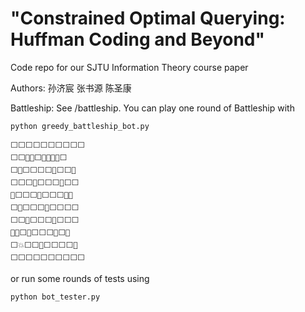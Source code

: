 # "Constrained Optimal Querying: Huffman Coding and Beyond"

Code repo for our SJTU Information Theory course paper

Authors: 孙济宸 张书源 陈圣康

Battleship: See /battleship. You can play one round of Battleship with 
```
python greedy_battleship_bot.py
```
```
⬜⬜⬜⬜⬜⬜⬜⬜⬜⬜
⬜⬜🌊💥⬜💥💥🌊🌊⬜
⬜🌊⬜⬜⬜⬜🌊⬜⬜🌊
⬜⬜⬜🌊⬜⬜⬜🌊⬜⬜
🌊⬜⬜⬜🌊⬜⬜⬜🌊💥
⬜🌊⬜⬜⬜🌊⬜⬜⬜⬜
⬜⬜🌊⬜⬜⬜🌊⬜⬜⬜
🌊💥⬜🌊⬜⬜⬜🌊⬜💥
⬜💥⬜⬜🌊⬜⬜⬜⬜🌊
⬜⬜⬜⬜⬜⬜⬜⬜⬜⬜
```
or run some rounds of tests using 
```
python bot_tester.py
```
